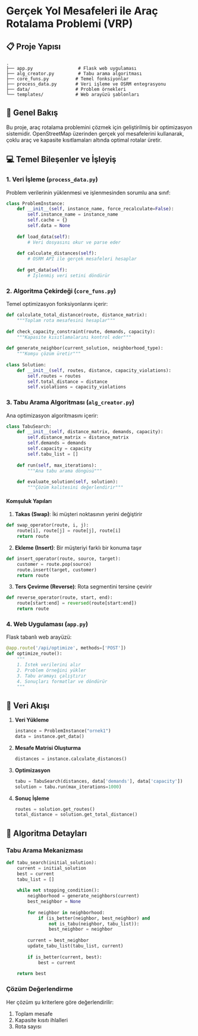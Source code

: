 # Gerçek Yol Mesafeleri ile Araç Rotalama Problemi (VRP)

## 📋 Proje Yapısı

```
.
├── app.py                 # Flask web uygulaması
├── alg_creator.py         # Tabu arama algoritması
├── core_funs.py          # Temel fonksiyonlar
├── process_data.py       # Veri işleme ve OSRM entegrasyonu
├── data/                 # Problem örnekleri
└── templates/            # Web arayüzü şablonları
```

## 🎯 Genel Bakış
Bu proje, araç rotalama problemini çözmek için geliştirilmiş bir optimizasyon sistemidir. OpenStreetMap üzerinden gerçek yol mesafelerini kullanarak, çoklu araç ve kapasite kısıtlamaları altında optimal rotalar üretir.

## 💻 Temel Bileşenler ve İşleyiş

### 1. Veri İşleme (`process_data.py`)
Problem verilerinin yüklenmesi ve işlenmesinden sorumlu ana sınıf:

```python
class ProblemInstance:
    def __init__(self, instance_name, force_recalculate=False):
        self.instance_name = instance_name
        self.cache = {}
        self.data = None
        
    def load_data(self):
        # Veri dosyasını okur ve parse eder
        
    def calculate_distances(self):
        # OSRM API ile gerçek mesafeleri hesaplar
        
    def get_data(self):
        # İşlenmiş veri setini döndürür
```

### 2. Algoritma Çekirdeği (`core_funs.py`)
Temel optimizasyon fonksiyonlarını içerir:

```python
def calculate_total_distance(route, distance_matrix):
    """Toplam rota mesafesini hesaplar"""
    
def check_capacity_constraint(route, demands, capacity):
    """Kapasite kısıtlamalarını kontrol eder"""
    
def generate_neighbor(current_solution, neighborhood_type):
    """Komşu çözüm üretir"""
    
class Solution:
    def __init__(self, routes, distance, capacity_violations):
        self.routes = routes
        self.total_distance = distance
        self.violations = capacity_violations
```

### 3. Tabu Arama Algoritması (`alg_creator.py`)
Ana optimizasyon algoritmasını içerir:

```python
class TabuSearch:
    def __init__(self, distance_matrix, demands, capacity):
        self.distance_matrix = distance_matrix
        self.demands = demands
        self.capacity = capacity
        self.tabu_list = []
        
    def run(self, max_iterations):
        """Ana tabu arama döngüsü"""
        
    def evaluate_solution(self, solution):
        """Çözüm kalitesini değerlendirir"""
```

#### Komşuluk Yapıları
1. **Takas (Swap)**: İki müşteri noktasının yerini değiştirir
```python
def swap_operator(route, i, j):
    route[i], route[j] = route[j], route[i]
    return route
```

2. **Ekleme (Insert)**: Bir müşteriyi farklı bir konuma taşır
```python
def insert_operator(route, source, target):
    customer = route.pop(source)
    route.insert(target, customer)
    return route
```

3. **Ters Çevirme (Reverse)**: Rota segmentini tersine çevirir
```python
def reverse_operator(route, start, end):
    route[start:end] = reversed(route[start:end])
    return route
```

### 4. Web Uygulaması (`app.py`)
Flask tabanlı web arayüzü:

```python
@app.route('/api/optimize', methods=['POST'])
def optimize_route():
    """
    1. İstek verilerini alır
    2. Problem örneğini yükler
    3. Tabu aramayı çalıştırır
    4. Sonuçları formatlar ve döndürür
    """
```

## 🔄 Veri Akışı

1. **Veri Yükleme**
   ```python
   instance = ProblemInstance("ornek1")
   data = instance.get_data()
   ```

2. **Mesafe Matrisi Oluşturma**
   ```python
   distances = instance.calculate_distances()
   ```

3. **Optimizasyon**
   ```python
   tabu = TabuSearch(distances, data['demands'], data['capacity'])
   solution = tabu.run(max_iterations=1000)
   ```

4. **Sonuç İşleme**
   ```python
   routes = solution.get_routes()
   total_distance = solution.get_total_distance()
   ```

## 🔧 Algoritma Detayları

### Tabu Arama Mekanizması
```python
def tabu_search(initial_solution):
    current = initial_solution
    best = current
    tabu_list = []
    
    while not stopping_condition():
        neighborhood = generate_neighbors(current)
        best_neighbor = None
        
        for neighbor in neighborhood:
            if (is_better(neighbor, best_neighbor) and 
                not is_tabu(neighbor, tabu_list)):
                best_neighbor = neighbor
                
        current = best_neighbor
        update_tabu_list(tabu_list, current)
        
        if is_better(current, best):
            best = current
            
    return best
```

### Çözüm Değerlendirme
Her çözüm şu kriterlere göre değerlendirilir:
1. Toplam mesafe
2. Kapasite kısıtı ihlalleri
3. Rota sayısı
